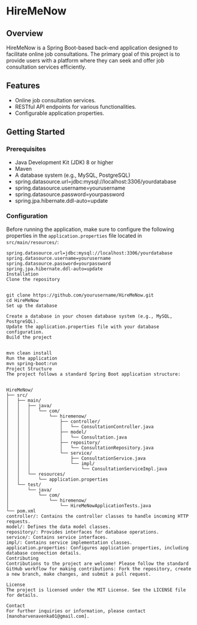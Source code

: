 # HireMeNow

## Overview
HireMeNow is a Spring Boot-based back-end application designed to facilitate online job consultations. The primary goal of this project is to provide users with a platform where they can seek and offer job consultation services efficiently.

## Features
- Online job consultation services.
- RESTful API endpoints for various functionalities.
- Configurable application properties.

## Getting Started

### Prerequisites
- Java Development Kit (JDK) 8 or higher
- Maven
- A database system (e.g., MySQL, PostgreSQL)
- spring.datasource.url=jdbc:mysql://localhost:3306/yourdatabase
- spring.datasource.username=yourusername
- spring.datasource.password=yourpassword
- spring.jpa.hibernate.ddl-auto=update

### Configuration
Before running the application, make sure to configure the following properties in the `application.properties` file located in `src/main/resources/`:

```properties
spring.datasource.url=jdbc:mysql://localhost:3306/yourdatabase
spring.datasource.username=yourusername
spring.datasource.password=yourpassword
spring.jpa.hibernate.ddl-auto=update
Installation
Clone the repository


git clone https://github.com/yourusername/HireMeNow.git
cd HireMeNow
Set up the database

Create a database in your chosen database system (e.g., MySQL, PostgreSQL).
Update the application.properties file with your database configuration.
Build the project


mvn clean install
Run the application
mvn spring-boot:run
Project Structure
The project follows a standard Spring Boot application structure:


HireMeNow/
├── src/
│   ├── main/
│   │   ├── java/
│   │   │   └── com/
│   │   │       └── hiremenow/
│   │   │           ├── controller/
│   │   │           │   └── ConsultationController.java
│   │   │           ├── model/
│   │   │           │   └── Consultation.java
│   │   │           ├── repository/
│   │   │           │   └── ConsultationRepository.java
│   │   │           └── service/
│   │   │               ├── ConsultationService.java
│   │   │               └── impl/
│   │   │                   └── ConsultationServiceImpl.java
│   │   └── resources/
│   │       └── application.properties
│   └── test/
│       └── java/
│           └── com/
│               └── hiremenow/
│                   └── HireMeNowApplicationTests.java
└── pom.xml
controller/: Contains the controller classes to handle incoming HTTP requests.
model/: Defines the data model classes.
repository/: Provides interfaces for database operations.
service/: Contains service interfaces.
impl/: Contains service implementation classes.
application.properties: Configures application properties, including database connection details.
Contributing
Contributions to the project are welcome! Please follow the standard GitHub workflow for making contributions: Fork the repository, create a new branch, make changes, and submit a pull request.

License
The project is licensed under the MIT License. See the LICENSE file for details.

Contact
For further inquiries or information, please contact [manoharvenavenka01@gmail.com].
